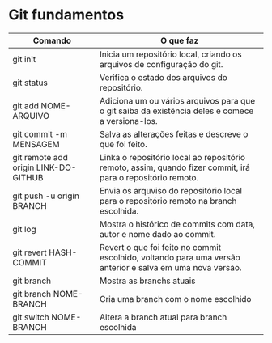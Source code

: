 # Git fundamentos

| Comando | O que faz |
| ----- | ----- |
| git init | Inicia um repositório local, criando os arquivos de configuração do git. |
| git status | Verifica o estado dos arquivos do repositório. |
| git add NOME-ARQUIVO | Adiciona um ou vários arquivos para que o git saiba da existência deles e comece a versiona-los. |
| git commit -m MENSAGEM | Salva as alterações feitas e descreve o que foi feito. |
| git remote add origin LINK-DO-GITHUB | Linka o repositório local ao repositório remoto, assim, quando fizer commit, irá para o repositório remoto. |
| git push -u origin BRANCH | Envia os arquviso do repositório local para o repositório remoto na branch escolhida. |
| git log | Mostra o histórico de commits com data, autor e nome dado ao commit. |
| git revert HASH-COMMIT | Revert o que foi feito no commit escolhido, voltando para uma versão anterior e salva em uma nova versão. |
| git branch | Mostra as branchs atuais |
| git branch NOME-BRANCH | Cria uma branch com o nome escolhido |
| git switch NOME-BRANCH | Altera a branch atual para branch escolhida |